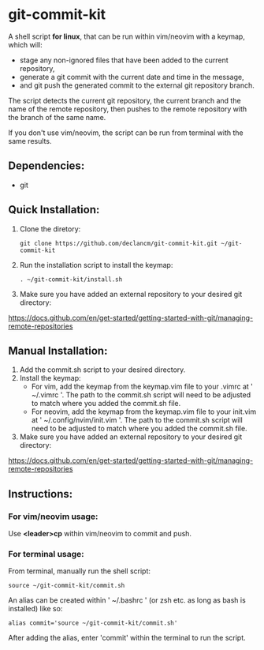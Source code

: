 # git-commit-kit
A shell script **for linux**, that can be run within vim/neovim with a keymap, which will:
- stage any non-ignored files that have been added to the current repository,
- generate a git commit with the current date and time in the message,
- and git push the generated commit to the external git repository branch.

The script detects the current git repository, the current branch and the name of the remote repository, then pushes to the remote repository with the branch of the same name.

If you don't use vim/neovim, the script can be run from terminal with the same results.

## Dependencies:
- git

## Quick Installation:
1. Clone the diretory:

       git clone https://github.com/declancm/git-commit-kit.git ~/git-commit-kit

2. Run the installation script to install the keymap:

       . ~/git-commit-kit/install.sh

3. Make sure you have added an external repository to your desired git directory:

https://docs.github.com/en/get-started/getting-started-with-git/managing-remote-repositories

## Manual Installation:
1. Add the commit.sh script to your desired directory.
2. Install the keymap:
    - For vim, add the keymap from the keymap.vim file to your .vimrc at ' ~/.vimrc '. The path to the commit.sh script will need to be adjusted to match where you added the commit.sh file.
    - For neovim, add the keymap from the keymap.vim file to your init.vim at ' ~/.config/nvim/init.vim '. The path to the commit.sh script will need to be adjusted to match where you added the commit.sh file.
3. Make sure you have added an external repository to your desired git directory:

https://docs.github.com/en/get-started/getting-started-with-git/managing-remote-repositories

## Instructions:

### For vim/neovim usage:

Use **\<leader\>cp** within vim/neovim to commit and push.

### For terminal usage:

From terminal, manually run the shell script:

    source ~/git-commit-kit/commit.sh

An alias can be created within ' ~/.bashrc ' (or zsh etc. as long as bash is installed) like so:

    alias commit='source ~/git-commit-kit/commit.sh'

After adding the alias, enter 'commit' within the terminal to run the script.
